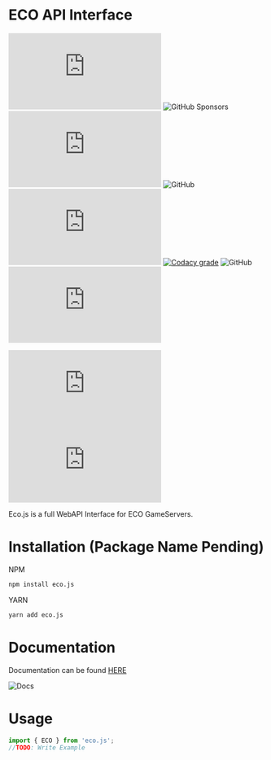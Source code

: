 
# ECO API Interface

![npm](https://img.shields.io/npm/dw/eco.js) ![GitHub Sponsors](https://img.shields.io/github/sponsors/bombitmanbomb) [![GitHub issues](https://img.shields.io/github/issues/afocommunity/eco.js)](https://github.com/afocommunity/eco.js/issues) ![GitHub](https://img.shields.io/badge/license-MIT-brightgreen) ![npm bundle size (scoped)](https://img.shields.io/bundlephobia/minzip/eco.js) [![Codacy grade](https://img.shields.io/codacy/grade/bc777618c71e42fb87caae1c0c970327?logo=codacy)](https://www.codacy.com/gh/afocommunity/eco.js/dashboard?utm_source=github.com&utm_medium=referral&utm_content=afocommunity/eco.js&utm_campaign=Badge_Grade) ![GitHub](https://img.shields.io/badge/node->=16.0.0-brightgreen) ![GitHub commit activity](https://img.shields.io/github/commit-activity/m/afocommunity/eco.js)

![GitHub package.json version](https://img.shields.io/github/package-json/v/afocommunity/eco.js) ![GitHub release (latest SemVer)](https://img.shields.io/github/v/release/afocommunity/eco.js)

Eco.js is a full WebAPI Interface for ECO GameServers.

# Installation (Package Name Pending)

NPM

```bash
npm install eco.js
```

YARN

```bash
yarn add eco.js
```

# Documentation

Documentation can be found [HERE](https://afocommunity.github.io/eco.js/modules.html)

![Docs](https://img.shields.io/website?down_color=red&down_message=offline&up_color=brightgreen&up_message=online&url=https%3A%2F%2Fafocommunity.github.io%2FOHD-RCON%2Fmodules.html)

# Usage

```ts
import { ECO } from 'eco.js';
//TODO: Write Example

```
